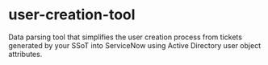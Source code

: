 # user-creation-tool
Data parsing tool that simplifies the user creation process from tickets generated by your SSoT into ServiceNow using Active Directory user object attributes.
